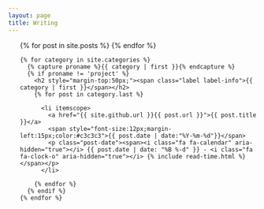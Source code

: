 ```yaml
---
layout: page
title: Writing
---
```

<ul class="posts">
  {% for post in site.posts %}
  {% endfor %}
    <!-- {% unless post.next %}
      <h3>{{ post.date | date: '%Y' }}</h3>
    {% else %}
      {% capture year %}{{ post.date | date: '%Y' }}{% endcapture %}
      {% capture nyear %}{{ post.next.date | date: '%Y' }}{% endcapture %}
      {% if year != nyear %}
        <h3>{{ post.date | date: '%Y' }}</h3>
      {% endif %}
    {% endunless %} -->
  

    {% for category in site.categories %}
      {% capture proname %}{{ category | first }}{% endcapture %}
      {% if proname != 'project' %}
        <h2 style="margin-top:50px;"><span class="label label-info">{{ category | first }}</span></h2>
        {% for post in category.last %}
          
          <li itemscope>
            <a href="{{ site.github.url }}{{ post.url }}">{{ post.title }}</a>
            <span style="font-size:12px;margin-left:15px;color:#c3c3c3">{{ post.date | date:"%Y-%m-%d"}}</span>
            <p class="post-date"><span><i class="fa fa-calendar" aria-hidden="true"></i> {{ post.date | date: "%B %-d" }} - <i class="fa fa-clock-o" aria-hidden="true"></i> {% include read-time.html %}</span></p>
          </li>
          
        {% endfor %}
      {% endif %}
    {% endfor %}

  
</ul>
